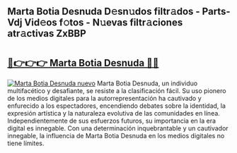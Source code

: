 ## Marta Botia Desnuda D𝚎sn𝚞dos filtr𝚊dos - Parts-Vdj Vid𝚎os f𝚘tos - N𝚞evas filtr𝚊ciones atr𝚊ctivas ZxBBP

# <h2><a href="http://mb89kh.tromn.icu/?c=Marta+Botia+Desnuda">🔗👉👉👉 Marta Botia Desnuda 🔗🔗</a></h2>

[![Marta Botia Desnuda nuevo](https://i.imgur.com/pEAQMta.gif)](http://mb89kh.tromn.icu/?c=Marta+Botia+Desnuda)
Marta Botia Desnuda, un individuo multifacético y desafiante, se resiste a la clasificación fácil. Su uso pionero de los medios digitales para la autorrepresentación ha cautivado y enfurecido a los espectadores, encendiendo debates sobre la identidad, la expresión artística y la naturaleza evolutiva de las comunidades en línea. Independientemente de sus esfuerzos futuros, su importancia en la era digital es innegable. Con una determinación inquebrantable y un cautivador innegable, la influencia de Marta Botia Desnuda en los medios digitales no tiene límites.

